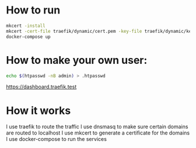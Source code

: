 # How to run
```bash
mkcert -install
mkcert -cert-file traefik/dynamic/cert.pem -key-file traefik/dynamic/key.pem "*.test" "*.traefik.test" "semver-actions.test"
docker-compose up
```

# How to make your own user:
```bash
echo $(htpasswd -nB admin) > .htpasswd
```
https://dashboard.traefik.test


# How it works
I use traefik to route the traffic
I use dnsmasq to make sure certain domains are routed to localhost
I use mkcert to generate a certificate for the domains
I use docker-compose to run the services
